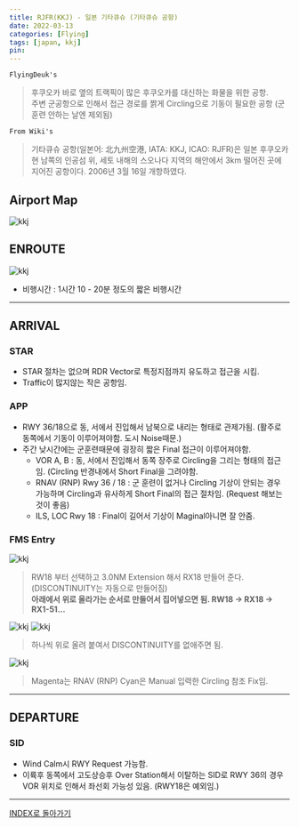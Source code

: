```yaml
---
title: RJFR(KKJ) - 일본 기타큐슈 (기타큐슈 공항)
date: 2022-03-13
categories: [Flying]
tags: [japan, kkj]
pin:
---
```



`FlyingDeuk's`
> 후쿠오카 바로 옆의 트랙픽이 많은 후쿠오카를 대신하는 화물을 위한 공항. <br>
주변 군공항으로 인해서 접근 경로를 짥게 Circling으로 기동이 필요한 공항 (군 훈련 안하는 날엔 제외됨)

`From Wiki's`
>기타큐슈 공항(일본어: 北九州空港, IATA: KKJ, ICAO: RJFR)은 일본 후쿠오카현 남쪽의 인공섬 위, 세토 내해의 스오나다 지역의 해안에서 3km 떨어진 곳에 지어진 공항이다. 2006년 3월 16일 개항하였다.


## Airport Map
![kkj](/img/flying/airport/kkj_ap.jpg)


## ENROUTE
![kkj](/img/flying/airport/icn_kkj.jpg)

- 비행시간 : 1시간 10 - 20분 정도의 짧은 비행시간

-----------

## ARRIVAL
### STAR
- STAR 절차는 없으며 RDR Vector로 특정지점까지 유도하고 접근을 시킴.
- Traffic이 많지않는 작은 공항임.

### APP
- RWY 36/18으로 동, 서에서 진입해서 남북으로 내리는 형태로 관제가됨. (활주로 동쪽에서 기동이 이루어져야함. 도시 Noise때문.)
- 주간 낮시간에는 군훈련때문에 굉장히 짧은 Final 접근이 이루어져야함.
  - VOR A, B : 동, 서에서 진입해서 동쪽 장주로 Circling을 그리는 형태의 접근임. (Circling 반경내에서 Short Final을 그려야함.
  - RNAV (RNP) Rwy 36 / 18 : 군 훈련이 없거나 Circling 기상이 안되는 경우 가능하며 Circling과 유사하게 Short Final의 접근 절차임. (Request 해보는 것이 좋음)
  - ILS, LOC Rwy 18 : Final이 길어서 기상이 Maginal아니면 잘 안줌.

### FMS Entry

![kkj](/img/flying/airport/kkj_fms4.jpg)

> RW18 부터 선택하고 3.0NM Extension 해서 RX18 만들어 준다. (DISCONTINUITY는 자동으로 만들어짐) <br>
**아래에서 위로 올라가는 순서로 만들어서 집어넣으면 됨. RW18 -> RX18 -> RX1-51...**

![kkj](/img/flying/airport/kkj_fms1.jpg)
![kkj](/img/flying/airport/kkj_fms2.jpg)

> 하나씩 위로 올려 붙여서 DISCONTINUITY를 없애주면 됨.

![kkj](/img/flying/airport/kkj_fms3.jpg)

> Magenta는 RNAV (RNP) Cyan은 Manual 입력한 Circling 참조 Fix임.


--------

## DEPARTURE
### SID
- Wind Calm시 RWY Request 가능함.
- 이륙후 동쪽에서 고도상승후 Over Station해서 이탈하는 SID로 RWY 36의 경우 VOR 위치로 인해서 좌선회 가능성 있음. (RWY18은 예외임.)

--------

[INDEX로 돌아가기](/posts/KoreaJapanChina/)
